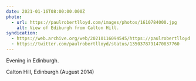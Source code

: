 ```yaml
---
date: 2021-01-16T08:00:00.000Z
photo:
  - url: https://paulrobertlloyd.com/images/photos/1610784000.jpg
    alt: View of Ediburgh from Calton Hill.
syndication:
  - https://web.archive.org/web/20210116094545/https://paulrobertlloyd.com/photos/1610784000/
  - https://twitter.com/paulrobertlloyd/status/1350378791470837760
---
```

Evening in Edinburgh.

Calton Hill, Edinburgh (August 2014)
